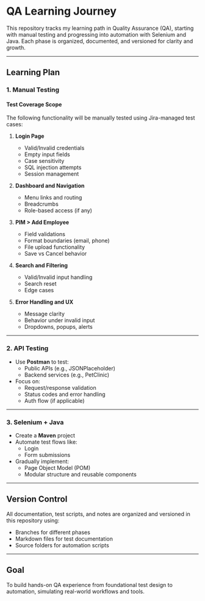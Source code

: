 # QA Learning Journey

This repository tracks my learning path in Quality Assurance (QA), starting with manual testing and progressing into automation with Selenium and Java. Each phase is organized, documented, and versioned for clarity and growth.

---

## Learning Plan

### 1. Manual Testing

#### Test Coverage Scope

The following functionality will be manually tested using Jira-managed test cases:

1. **Login Page**
   - Valid/Invalid credentials
   - Empty input fields
   - Case sensitivity
   - SQL injection attempts
   - Session management

2. **Dashboard and Navigation**
   - Menu links and routing
   - Breadcrumbs
   - Role-based access (if any)

3. **PIM > Add Employee**
   - Field validations
   - Format boundaries (email, phone)
   - File upload functionality
   - Save vs Cancel behavior

4. **Search and Filtering**
   - Valid/Invalid input handling
   - Search reset
   - Edge cases

5. **Error Handling and UX**
   - Message clarity
   - Behavior under invalid input
   - Dropdowns, popups, alerts

---

### 2. API Testing

- Use **Postman** to test:
  - Public APIs (e.g., JSONPlaceholder)
  - Backend services (e.g., PetClinic)
- Focus on:
  - Request/response validation
  - Status codes and error handling
  - Auth flow (if applicable)

---

### 3. Selenium + Java

- Create a **Maven** project
- Automate test flows like:
  - Login
  - Form submissions
- Gradually implement:
  - Page Object Model (POM)
  - Modular structure and reusable components

---

## Version Control

All documentation, test scripts, and notes are organized and versioned in this repository using:

- Branches for different phases
- Markdown files for test documentation
- Source folders for automation scripts

---

## Goal

To build hands-on QA experience from foundational test design to automation, simulating real-world workflows and tools.
